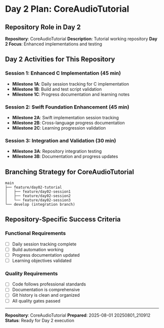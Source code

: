 # Day 2 Plan: CoreAudioTutorial

## Repository Role in Day 2

**Repository**: CoreAudioTutorial
**Description**: Tutorial working repository
**Day 2 Focus**: Enhanced implementations and testing

## Day 2 Activities for This Repository

### Session 1: Enhanced C Implementation (45 min)
- **Milestone 1A**: Daily session tracking for C implementation
- **Milestone 1B**: Build and test script validation
- **Milestone 1C**: Progress documentation and learning notes

### Session 2: Swift Foundation Enhancement (45 min)
- **Milestone 2A**: Swift implementation session tracking
- **Milestone 2B**: Cross-language progress documentation
- **Milestone 2C**: Learning progression validation

### Session 3: Integration and Validation (30 min)
- **Milestone 3A**: Repository integration testing
- **Milestone 3B**: Documentation and progress updates

## Branching Strategy for CoreAudioTutorial

```
main
├── feature/day02-tutorial
│   ├── feature/day02-session1
│   ├── feature/day02-session2
│   └── feature/day02-session3
└── develop (integration branch)
```

## Repository-Specific Success Criteria

### Functional Requirements
- [ ] Daily session tracking complete
- [ ] Build automation working
- [ ] Progress documentation updated
- [ ] Learning objectives validated

### Quality Requirements
- [ ] Code follows professional standards
- [ ] Documentation is comprehensive
- [ ] Git history is clean and organized
- [ ] All quality gates passed

---
**Repository**: CoreAudioTutorial
**Prepared**: 2025-08-01 20250801_210912
**Status**: Ready for Day 2 execution
